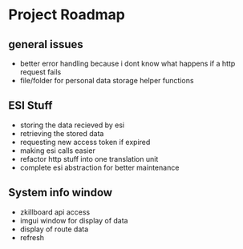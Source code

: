# Project Roadmap
## general issues
- better error handling because i dont know what happens if a http request fails
- file/folder for personal data storage helper functions

##  ESI Stuff
- storing the data recieved by esi
- retrieving the stored data
- requesting new access token if expired
- making esi calls easier
- refactor http stuff into one translation unit
- complete esi abstraction for better maintenance

## System info window
- zkillboard api access
- imgui window for display of data
- display of route data
- refresh

